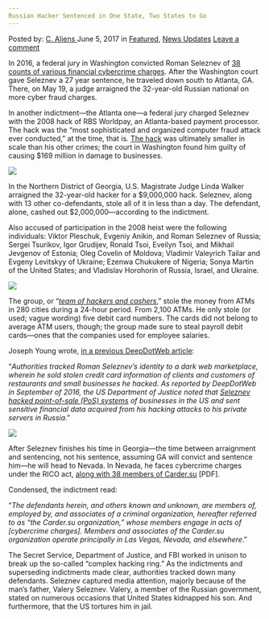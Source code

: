 ```yaml
---
Russian Hacker Sentenced in One State, Two States to Go
---
```

<article class="post-listing post-20403 post type-post status-publish format-standard has-post-thumbnail hentry category-deepdot-news category-news-updates tag-hacker tag-russian tag-sentenced tag-state tag-states">
    <div class="post-inner">
        <span>Posted by: <a href="https://www.deepdotweb.com/author/caliens/" title="">C. Aliens </a></span>
    <span>June 5, 2017</span>
    <span>in <a href="https://www.deepdotweb.com/category/deepdot-news/" rel="category tag">Featured</a>, <a href="https://www.deepdotweb.com/category/news-updates/" rel="category tag">News Updates</a></span>
    <span><a href="https://www.deepdotweb.com/2017/06/05/russian-hacker-sentenced-one-state-two-states-go/#respond">Leave a comment</a></span>
    </p>
    <div class="clear"></div>
    <div class="entry">
    <p>In 2016, a federal jury in Washington convicted Roman Seleznev of <a href="https://www.justice.gov/usao-wdwa/pr/russian-cyber-criminal-convicted-following-eight-day-trial">38 counts of various financial cybercrime charges</a>. After the Washington court gave Seleznev a 27 year sentence, he traveled down south to Atlanta, GA. There, on May 19, a judge arraigned the 32-year-old Russian national on more cyber fraud charges.</p>
    <p>In another indictment—the Atlanta one—a federal jury charged Seleznev with the 2008 hack of RBS Worldpay, an Atlanta-based payment processor. The hack was the “most sophisticated and organized computer fraud attack ever conducted,” at the time, that is. <a href="https://www.deepdotweb.com/tag/hack/">The hack</a> was ultimately smaller in scale than his other crimes; the court in Washington found him guilty of causing $169 million in damage to businesses.</p>
    <p><img class="wp-image-20411 aligncenter" src="https://www.deepdotweb.com/wp-content/uploads/2017/06/word-image-12.jpeg" srcset="https://www.deepdotweb.com/wp-content/uploads/2017/06/word-image-12.jpeg 800w, https://www.deepdotweb.com/wp-content/uploads/2017/06/word-image-12-300x189.jpeg 300w" sizes="(max-width: 800px) 100vw, 800px"/></p>
    <p>In the Northern District of Georgia, U.S. Magistrate Judge Linda Walker arraigned the 32-year-old hacker for a $9,000,000 hack. Seleznev, along with 13 other co-defendants, stole all of it in less than a day. The defendant, alone, cashed out $2,000,000—according to the indictment.</p>
    <p>Also accused of participation in the 2008 heist were the following individuals: Viktor Pleschuk, Evgeniy Anikin, and Roman Seleznev of Russia; Sergei Tsurikov, Igor Grudijev, Ronald Tsoi, Eveilyn Tsoi, and Mikhail Jevgenov of Estonia; Oleg Covelin of Moldova; Vladimir Valeyrich Tailar and Evgeny Levitskyy of Ukraine; Ezenwa Chukukere of Nigeria; Sonya Martin of the United States; and Vladislav Horohorin of Russia, Israel, and Ukraine.</p>
    <p><img class="wp-image-20412 aligncenter" src="https://www.deepdotweb.com/wp-content/uploads/2017/06/word-image-10.png" srcset="https://www.deepdotweb.com/wp-content/uploads/2017/06/word-image-10.png 1051w, https://www.deepdotweb.com/wp-content/uploads/2017/06/word-image-10-300x154.png 300w, https://www.deepdotweb.com/wp-content/uploads/2017/06/word-image-10-1024x526.png 1024w" sizes="(max-width: 1051px) 100vw, 1051px"/></p>
    <p>The group, or “<a href="http://www.reuters.com/article/us-usa-cyber-creditcards-idUSKCN1102JJ"><em>team of hackers and cashers</em></a>,” stole the money from ATMs in 280 cities during a 24-hour period. From 2,100 ATMs. He only stole (or used; vague wording) five debit card numbers. The cards did not belong to average ATM users, though; the group made sure to steal payroll debit cards—ones that the companies used for employee salaries.</p>
    <p>Joseph Young wrote, <a href="https://www.deepdotweb.com/2017/05/07/russian-mps-son-jailed-making-millions-selling-credit-card-data-dark-web/">in a previous DeepDotWeb article</a>:</p>
    <p>“<em>Authorities tracked Roman Seleznev’s identity to a dark web marketplace, wherein he sold stolen credit card information of clients and customers of restaurants and small businesses he hacked. As reported by DeepDotWeb in September of 2016, the US Department of Justice noted that </em><a href="https://www.deepdotweb.com/2016/09/08/son-of-russian-parliament-member-found-guilty-of-selling-credit-cards-on-the-deepweb/"><em>Seleznev hacked point-of-sale (PoS) systems</em></a><em> of businesses in the US and sent sensitive financial data acquired from his hacking attacks to his private servers in Russia</em>.”</p>
    <p><img class="wp-image-20413 aligncenter" src="https://www.deepdotweb.com/wp-content/uploads/2017/06/word-image-11.png" srcset="https://www.deepdotweb.com/wp-content/uploads/2017/06/word-image-11.png 850w, https://www.deepdotweb.com/wp-content/uploads/2017/06/word-image-11-300x125.png 300w" sizes="(max-width: 850px) 100vw, 850px"/></p>
    <p>After Seleznev finishes his time in Georgia—the time between arraignment and sentencing, not his sentence, assuming GA will convict and sentence him—he will head to Nevada. In Nevada, he faces cybercrime charges under the RICO act, <a href="http://cdn.arstechnica.net/wp-content/uploads/2016/08/19714086385.pdf">along with 38 members of Carder.su</a> [PDF].</p>
    <p>Condensed, the indictment read:</p>
    <p>“<em>The defendants herein, and others known and unknown, are members of, employed by, and associates of a criminal organization, hereafter referred to as &#8220;the Carder.su organization,&#8221; whose members engage in acts of [cybercrime charges]. Members and associates of the Carder.su organization operate principally in Las Vegas, Nevada, and elsewhere</em>.”</p>
    <p>The Secret Service, Department of Justice, and FBI worked in unison to break up the so-called “complex hacking ring.” As the indictments and superseding indictments made clear, authorities tracked down many defendants. Seleznev captured media attention, majorly because of the man’s father, Valery Seleznev. Valery, a member of the Russian government, stated on numerous occasions that United States kidnapped his son. And furthermore, that the US tortures him in jail.</p>
    </div>
    <span style="display:none"><a href="https://www.deepdotweb.com/tag/hacker/" rel="tag">hacker</a> <a href="https://www.deepdotweb.com/tag/russian/" rel="tag">russian</a> <a href="https://www.deepdotweb.com/tag/sentenced/" rel="tag">sentenced</a> <a href="https://www.deepdotweb.com/tag/state/" rel="tag">state</a> <a href="https://www.deepdotweb.com/tag/states/" rel="tag">states</a></span> <span style="display:none" class="updated">2017-06-05</span>
    <div style="display:none" class="vcard author" itemprop="author" itemscope itemtype="http://schema.org/Person"><strong class="fn" itemprop="name"><a href="https://www.deepdotweb.com/author/caliens/" title="Posts by C. Aliens" rel="author">C. Aliens</a></strong></div>
    </div>
</article>

